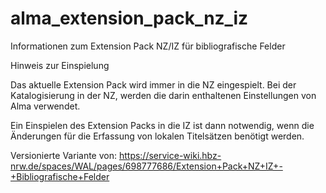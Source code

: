 # alma_extension_pack_nz_iz

Informationen zum Extension Pack NZ/IZ für bibliografische Felder


Hinweis zur Einspielung

Das aktuelle Extension Pack wird immer in die NZ eingespielt. Bei der Katalogisierung in der NZ, werden die darin enthaltenen Einstellungen von Alma verwendet.

Ein Einspielen des Extension Packs in die IZ ist dann notwendig, wenn die Änderungen für die Erfassung von lokalen Titelsätzen benötigt werden.

Versionierte Variante von: https://service-wiki.hbz-nrw.de/spaces/WAL/pages/698777686/Extension+Pack+NZ+IZ+-+Bibliografische+Felder